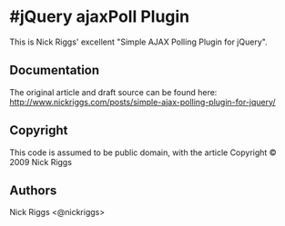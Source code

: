 #jQuery ajaxPoll Plugin
=======================

This is Nick Riggs' excellent "Simple AJAX Polling Plugin for jQuery".

Documentation
-------------
The original article and draft source can be found here:
http://www.nickriggs.com/posts/simple-ajax-polling-plugin-for-jquery/

Copyright
---------
This code is assumed to be public domain, with the article Copyright © 2009 Nick Riggs

Authors
-------
Nick Riggs <@nickriggs>
